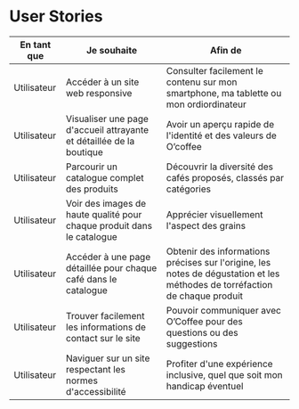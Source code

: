 # User Stories

| En tant que  | Je souhaite                                                        | Afin de                                                          |
|--------------|--------------------------------------------------------------------|------------------------------------------------------------------|
| Utilisateur  | Accéder à un site web responsive                                   | Consulter facilement le contenu sur mon smartphone, ma tablette ou mon ordiordinateur |
| Utilisateur  | Visualiser une page d'accueil attrayante et détaillée de la boutique | Avoir un aperçu rapide de l'identité et des valeurs de O’coffee  |
| Utilisateur  | Parcourir un catalogue complet des produits                        | Découvrir la diversité des cafés proposés, classés par catégories  |
| Utilisateur  | Voir des images de haute qualité pour chaque produit dans le catalogue | Apprécier visuellement l'aspect des grains                       |
| Utilisateur  | Accéder à une page détaillée pour chaque café dans le catalogue    | Obtenir des informations précises sur l'origine, les notes de dégustation et les méthodes de torréfaction de chaque produit |
| Utilisateur  | Trouver facilement les informations de contact sur le site         | Pouvoir communiquer avec O’Coffee pour des questions ou des suggestions |
| Utilisateur  | Naviguer sur un site respectant les normes d'accessibilité        | Profiter d'une expérience inclusive, quel que soit mon handicap éventuel |
